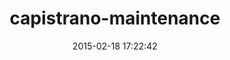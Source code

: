 ---
layout: post
title:  "capistrano-maintenance"
repo:   "tvdeyen/capistrano-maintenance"
date:   2015-02-18 17:22:42
gemurl: https://github.com/tvdeyen/capistrano-maintenance
---